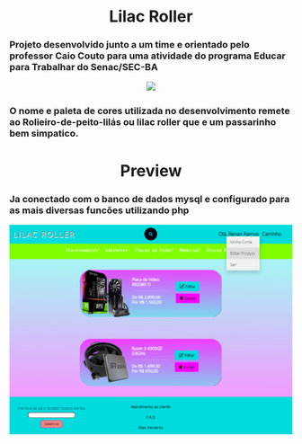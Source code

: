 <h1 align="center">Lilac Roller</h1>
<h3>Projeto desenvolvido junto a um time e orientado pelo professor Caio Couto para uma atividade do programa Educar para Trabalhar do Senac/SEC-BA</h3>

<div align="center">
<img src="https://media.istockphoto.com/photos/lilac-breasted-roller-in-kenya-africa-picture-id1191223442?k=20&m=1191223442&s=612x612&w=0&h=ayelnzjrrVlrwFgtxPylajjhUU4QKUgZhEGm2OtMurg="></div>

<h3>O nome e paleta de cores utilizada no desenvolvimento remete ao Rolieiro-de-peito-lilás
ou lilac roller que e um passarinho bem simpatico.</h3>

<h1 align="center">Preview</h1>
<h3>Ja conectado com o banco de dados mysql e configurado para as mais diversas funcões utilizando php</h3>
<img src="pics/preview.png">
